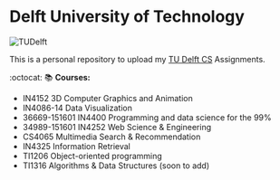 # Delft University of Technology 
![TUDelft](http://fa.its.tudelft.nl/~groenevelt/images/tudelft_logo.gif)

This is a personal repository to upload my [TU Delft CS](http://www.tudelft.nl/en/study/master-of-science/master-programmes/computer-science/) Assignments.

:octocat: :books: **Courses:** 
- IN4152 3D Computer Graphics and Animation
- IN4086-14 Data Visualization
- 36669-151601	IN4400 Programming and data science for the 99%
- 34989-151601	IN4252 Web Science & Engineering
- CS4065 Multimedia Search & Recommendation
- IN4325 Information Retrieval 
- TI1206 Object-oriented programming
- TI1316 Algorithms & Data Structures (soon to add)